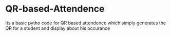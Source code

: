 # QR-based-Attendence
Its a basic pytho code for QR based attendence which simply generates the QR for a student and display about his occurance
